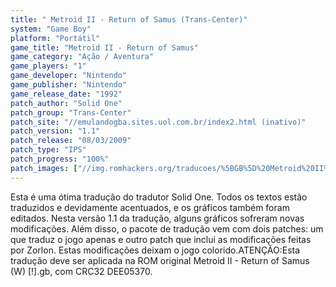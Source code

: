 ```yaml
---
title: " Metroid II - Return of Samus (Trans-Center)"
system: "Game Boy"
platform: "Portátil"
game_title: "Metroid II - Return of Samus"
game_category: "Ação / Aventura"
game_players: "1"
game_developer: "Nintendo"
game_publisher: "Nintendo"
game_release_date: "1992"
patch_author: "Solid One"
patch_group: "Trans-Center"
patch_site: "//emulandogba.sites.uol.com.br/index2.html (inativo)"
patch_version: "1.1"
patch_release: "08/03/2009"
patch_type: "IPS"
patch_progress: "100%"
patch_images: ["//img.romhackers.org/traducoes/%5BGB%5D%20Metroid%20II%20-%20Return%20of%20Samus%20-%20Trans-Center%20-%2001.gif","//img.romhackers.org/traducoes/%5BGB%5D%20Metroid%20II%20-%20Return%20of%20Samus%20-%20Trans-Center%20-%2002.gif","//img.romhackers.org/traducoes/%5BGB%5D%20Metroid%20II%20-%20Return%20of%20Samus%20-%20Trans-Center%20-%2003.gif"]
---
```

Esta é uma ótima tradução do tradutor Solid One. Todos os textos estão traduzidos e devidamente acentuados, e os gráficos também foram editados. Nesta versão 1.1 da tradução, alguns gráficos sofreram novas modificações. Além disso, o pacote de tradução vem com dois patches: um que traduz o jogo apenas e outro patch que inclui as modificações feitas por Zorlon. Estas modificações deixam o jogo colorido.ATENÇÃO:Esta tradução deve ser aplicada na ROM original Metroid II - Return of Samus (W) [!].gb, com CRC32 DEE05370.